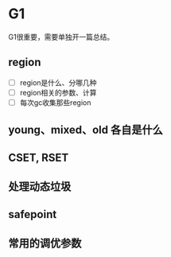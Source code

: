 # G1

G1很重要，需要单独开一篇总结。

## region

- [ ] region是什么、分哪几种
- [ ] region相关的参数、计算
- [ ] 每次gc收集那些region

## young、mixed、old 各自是什么

## CSET, RSET

## 处理动态垃圾

## safepoint

## 常用的调优参数

